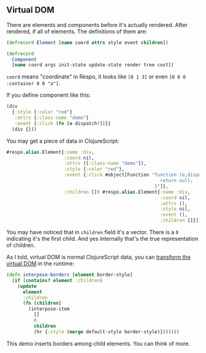 
## Virtual DOM

There are elements and components before it's actually rendered. After rendered, if all of elements. The definitions of them are:

```clojure
(defrecord Element [name coord attrs style event children])

(defrecord
  Component
  [name coord args init-state update-state render tree cost])
```

`coord` means "coordinate" in Respo, it looks like `[0 1 3]` or even `[0 0 0 :container 0 0 "a"]`.

If you define component like this:

```clojure
(div
  {:style {:color "red"}
   :attrs {:class-name "demo"}
   :event {:click (fn [e dispatch!])}}
  (div {}))
```

You may get a piece of data in ClojureScript:

```clojure
#respo.alias.Element{:name :div,
                     :coord nil,
                     :attrs ([:class-name "demo"]),
                     :style {:color "red"},
                     :event {:click #object[Function "function (e,dispatch_BANG_){
                                                        return null;
                                                      }"]},
                     :children [[0 #respo.alias.Element{:name :div,
                                                        :coord nil,
                                                        :attrs (),
                                                        :style nil,
                                                        :event (),
                                                        :children []}]]}
```

You may have noticed that in `children` field it's a vector.
There is a `0` indicating it's the first child.
And yes internally that's the true representation of children.

As I told, virtual DOM is normal ClojureScript data,
you can [transform the virtual DOM][transform] in the runtime:

[transform]: https://github.com/Respo/respo-border/blob/master/compiled/src/respo_border/transform/border.cljs

```clojure
(defn interpose-borders [element border-style]
  (if (contains? element :children)
    (update
      element
      :children
      (fn [children]
        (interpose-item
          []
          0
          children
          (hr {:style (merge default-style border-style)}))))))
```

This demo inserts borders among child elements. You can think of more.
